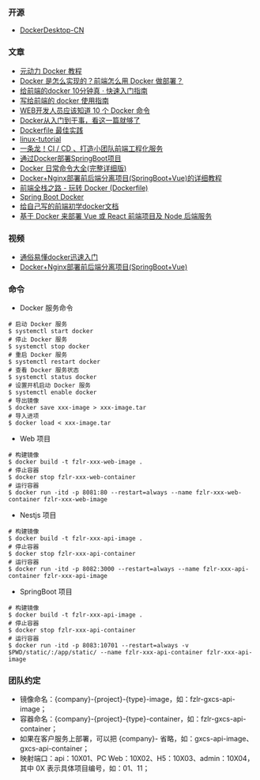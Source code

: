 ### 开源
- [DockerDesktop-CN](https://github.com/asxez/DockerDesktop-CN)

### 文章
- [元动力 Docker 教程](https://www.ydlclass.com/doc21xnv/java/fourth/6%E3%80%81docker/)
- [Docker 是怎么实现的？前端怎么用 Docker 做部署？](https://juejin.cn/post/7137621606469222414)
- [给前端的docker 10分钟真 · 快速入门指南](https://juejin.cn/post/7050304120082661407)
- [写给前端的 docker 使用指南](https://juejin.cn/post/7139724794672447518)
- [WEB开发人员应该知道 10 个 Docker 命令](https://juejin.cn/post/7188341548692537402)
- [Docker从入门到干事，看这一篇就够了](https://juejin.cn/post/7026191070924898335)
- [Dockerfile 最佳实践](https://github.com/dunwu/linux-tutorial/blob/master/docs/docker/docker-dockerfile.md)
- [linux-tutorial](https://github.com/dunwu/linux-tutorial)
- [一条龙！CI / CD 、打造小团队前端工程化服务](https://juejin.cn/post/6867861517603438605)
- [通过Docker部署SpringBoot项目](https://www.cnblogs.com/ride0nTime/p/17093456.html)
- [Docker 日常命令大全(完整详细版)](https://blog.csdn.net/BThinker/article/details/123355362)
- [Docker+Nginx部署前后端分离项目(SpringBoot+Vue)的详细教程](https://blog.csdn.net/dgfdhgghd/article/details/127564496)
- [前端全栈之路 - 玩转 Docker (Dockerfile)](https://juejin.cn/post/7160972042757079077)
- [Spring Boot Docker](https://spring.io/guides/topicals/spring-boot-docker/)
- [给自己写的前端初学docker文档](https://juejin.cn/post/7115302609421860900)
- [基于 Docker 来部署 Vue 或 React 前端项目及 Node 后端服务](https://juejin.cn/post/7122708049122459662)
 
### 视频
- [通俗易懂docker迅速入门](https://www.bilibili.com/video/BV1yF411c79o/)
- [Docker+Nginx部署前后端分离项目(SpringBoot+Vue)](https://www.bilibili.com/video/BV1yg411z7gi/)

### 命令
- Docker 服务命令
```
# 启动 Docker 服务
$ systemctl start docker 
# 停止 Docker 服务
$ systemctl stop docker 
# 重启 Docker 服务
$ systemctl restart docker 
# 查看 Docker 服务状态
$ systemctl status docker 
# 设置开机启动 Docker 服务
$ systemctl enable docker
# 导出镜像
$ docker save xxx-image > xxx-image.tar
# 导入进项
$ docker load < xxx-image.tar
```

- Web 项目
```
# 构建镜像
$ docker build -t fzlr-xxx-web-image .
# 停止容器
$ docker stop fzlr-xxx-web-container
# 运行容器
$ docker run -itd -p 8081:80 --restart=always --name fzlr-xxx-web-container fzlr-xxx-web-image
```

- Nestjs 项目
```
# 构建镜像
$ docker build -t fzlr-xxx-api-image .
# 停止容器
$ docker stop fzlr-xxx-api-container
# 运行容器
$ docker run -itd -p 8082:3000 --restart=always --name fzlr-xxx-api-container fzlr-xxx-api-image
```

- SpringBoot 项目
```
# 构建镜像
$ docker build -t fzlr-xxx-api-image .
# 停止容器
$ docker stop fzlr-xxx-api-container
# 运行容器
$ docker run -itd -p 8083:10701 --restart=always -v $PWD/static/:/app/static/ --name fzlr-xxx-api-container fzlr-xxx-api-image
```

### 团队约定
- 镜像命名：{company}-{project}-{type}-image，如：fzlr-gxcs-api-image；
- 容器命名：{company}-{project}-{type}-container，如：fzlr-gxcs-api-container；
- 如果在客户服务上部署，可以把 {company}- 省略，如：gxcs-api-image、gxcs-api-container；
- 映射端口：api：10X01、PC Web：10X02、H5：10X03、admin：10X04，其中 0X 表示具体项目编号，如：01、11；
